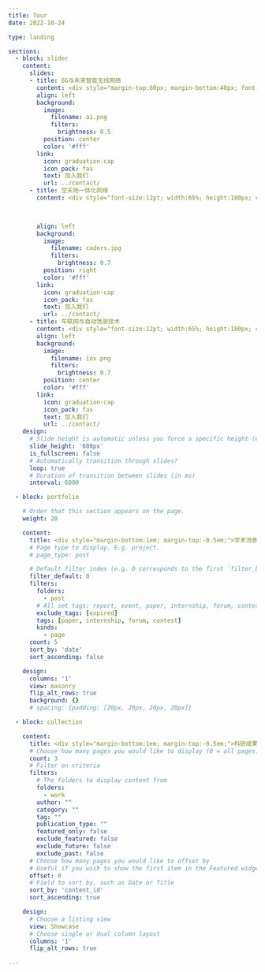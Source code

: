 ```yaml
---
title: Tour
date: 2022-10-24

type: landing

sections:
  - block: slider
    content:
      slides:
      - title: 6G与未来智能无线网络
        content: <div style="margin-top:60px; margin-bottom:40px; font-size:12pt; width:65%; min-width:150px; height:180px; color:#fff; text-indent:2em;"><div style="display:inline-block; position:relative; top:50%; -webkit-transform:translateY(-50%);"><p>通知人工智能及深度学习技术实现网络智慧内生，AI能力的全网渗透，快速、自动、智能地对网络各方面进行高效管控，包括规划、管理、优化以及康复等，有效满足不断出现的新需求，使能资源管理的智慧决策，降低成本并提高效率。</p><p style="margin-top:-1.2vh;">研究内容包括：基于图神经网络的快速网络部署，知识驱动的网络资源调配，知识图谱赋能的网络管控，动态神经模型与按需服务技术，大模型与预训练模型在网络中的应用，可解释人工智能的网络应用，多智能体强化学习无人机集群对抗，数字孪生驱动的强化学习，智能测试方法等</p></div></div>
        align: left
        background:
          image:
            filename: ai.png
            filters:
              brightness: 0.5
          position: center
          color: '#fff'
        link:
          icon: graduation-cap
          icon_pack: fas
          text: 加入我们
          url: ../contact/
      - title: 空天地一体化网络
        content: <div style="font-size:12pt; width:65%; height:180px; color:#fff; text-indent:2em;"><div style="display:inline-block; position:relative; top:50%; -webkit-transform:translateY(-50%);"><p>空天地一体化网络可为陆海空天用户提供无缝信息服务，满足未来网络对于全时全域全空通信和网络互联互通的需求，是6G网络的重要组成部分。</p><p>主要研究空天地一体化网络协议架构设计、网络切片方法、网络虚拟化与虚拟资源调度，网络仿真方法等。可参考论文：《空天地一体化网络技术：探索与展望》</p></div></div>


                
        align: left
        background:
          image:
            filename: coders.jpg
            filters:
              brightness: 0.7
          position: right
          color: '#fff'
        link:
          icon: graduation-cap
          icon_pack: fas
          text: 加入我们
          url: ../contact/
      - title: 车联网与自动驾驶技术
        content: <div style="font-size:12pt; width:65%; height:180px; color:#fff; text-indent:2em;"><div style="display:inline-block; position:relative; top:50%; -webkit-transform:translateY(-50%);"><p>车联网是指通过应用传感技术、通信技术、网络技术、智能技术、感知与控制技术等，有机地融合在车辆和交通道路管理体系中而建成的一种实时、智能、高效的综合交通管理系统，是能够实现智能化交通管理、智能动态信息服务和自动驾驶的一体化网络。</p><p>研究方向包括：车联网低时延高可靠技术，基于信息年龄和信息价值的调度技术，网络切片技术，模型和数据双驱动网络优化技术，车路协同技术</p></div></div>
        align: left
        background:
          image:
            filename: iov.png
            filters:
              brightness: 0.7
          position: center
          color: '#fff'
        link:
          icon: graduation-cap
          icon_pack: fas
          text: 加入我们
          url: ../contact/
    design:
      # Slide height is automatic unless you force a specific height (e.g. '400px')
      slide_height: '600px'
      is_fullscreen: false
      # Automatically transition through slides?
      loop: true
      # Duration of transition between slides (in ms)
      interval: 6000

  - block: portfolio

    # Order that this section appears on the page.
    weight: 20

    content:
      title: <div style="margin-bottom:1em; margin-top:-0.5em;">学术消息</div>
      # Page type to display. E.g. project.
      # page_type: post

      # Default filter index (e.g. 0 corresponds to the first `filter_button` instance below).
      filter_default: 0
      filters:
        folders:
          - post
        # All set tags: report, event, paper, internship, forum, contest
        exclude_tags: [expired]
        tags: [paper, internship, forum, contest]
        kinds:
          - page
      count: 5
      sort_by: 'date'
      sort_ascending: false

    design:
      columns: '1'
      view: masonry
      flip_alt_rows: true
      background: {}
      # spacing: {padding: [20px, 20px, 20px, 20px]}

  - block: collection

    content:
      title: <div style="margin-bottom:1em; margin-top:-0.5em;">科研成果</div>
      # Choose how many pages you would like to display (0 = all pages)
      count: 3
      # Filter on criteria
      filters:
        # The folders to display content from
        folders:
          - work
        author: ""
        category: ""
        tag: ""
        publication_type: ""
        featured_only: false
        exclude_featured: false
        exclude_future: false
        exclude_past: false
      # Choose how many pages you would like to offset by
      # Useful if you wish to show the first item in the Featured widget
      offset: 0
      # Field to sort by, such as Date or Title
      sort_by: 'content_id'
      sort_ascending: true

    design:
      # Choose a listing view
      view: Showcase
      # Choose single or dual column layout
      columns: '1'
      flip_alt_rows: true
    
---
```


